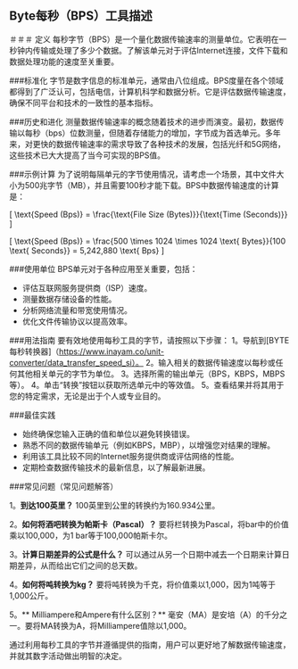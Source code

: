 ## Byte每秒（BPS）工具描述

＃＃＃ 定义
每秒字节（BPS）是一个量化数据传输速率的测量单位。它表明在一秒钟内传输或处理了多少个数据。了解该单元对于评估Internet连接，文件下载和数据处理功能的速度至关重要。

###标准化
字节是数字信息的标准单元，通常由八位组成。BPS度量在各个领域都得到了广泛认可，包括电信，计算机科学和数据分析。它是评估数据传输速度，确保不同平台和技术的一致性的基本指标。

###历史和进化
测量数据传输速率的概念随着技术的进步而演变。最初，数据传输以每秒（bps）位数测量，但随着存储能力的增加，字节成为首选单元。多年来，对更快的数据传输速率的需求导致了各种技术的发展，包括光纤和5G网络，这些技术已大大提高了当今可实现的BPS值。

###示例计算
为了说明每隔单元的字节使用情况，请考虑一个场景，其中文件大小为500兆字节（MB），并且需要100秒才能下载。BPS中数据传输速度的计算是：

\[ \text{Speed (Bps)} = \frac{\text{File Size (Bytes)}}{\text{Time (Seconds)}} \]

\[ \text{Speed (Bps)} = \frac{500 \times 1024 \times 1024 \text{ Bytes}}{100 \text{ Seconds}} = 5,242,880 \text{ Bps} \]

###使用单位
BPS单元对于各种应用至关重要，包括：
- 评估互联网服务提供商（ISP）速度。
- 测量数据存储设备的性能。
- 分析网络流量和带宽使用情况。
- 优化文件传输协议以提高效率。

###用法指南
要有效地使用每秒工具的字节，请按照以下步骤：
1。导航到[BYTE每秒转换器]（https://www.inayam.co/unit-converter/data_transfer_speed_si）。
2。输入相关的数据传输速度以每秒或任何其他相关单元的字节为单位。
3。选择所需的输出单元（BPS，KBPS，MBPS等）。
4。单击“转换”按钮以获取所选单元中的等效值。
5。查看结果并将其用于您的特定需求，无论是出于个人或专业目的。

###最佳实践
- 始终确保您输入正确的值和单位以避免转换错误。
- 熟悉不同的数据传输单元（例如KBPS，MBP），以增强您对结果的理解。
- 利用该工具比较不同的Internet服务提供商或评估网络的性能。
- 定期检查数据传输技术的最新信息，以了解最新进展。

###常见问题（常见问题解答）

1。**到达100英里？**
100英里到公里的转换约为160.934公里。

2。**如何将酒吧转换为帕斯卡（Pascal）？**
要将栏转换为Pascal，将bar中的价值乘以100,000，为1 bar等于100,000帕斯卡尔。

3。**计算日期差异的公式是什么？**
可以通过从另一个日期中减去一个日期来计算日期差异，从而给出它们之间的总天数。

4。**如何将吨转换为kg？**
要将吨转换为千克，将价值乘以1,000，因为1吨等于1,000公斤。

5。** Milliampere和Ampere有什么区别？**
毫安（MA）是安培（A）的千分之一。要将MA转换为A，将Milliampere值除以1,000。

通过利用每秒工具的字节并遵循提供的指南，用户可以更好地了解数据传输速度，并就其数字活动做出明智的决定。